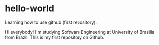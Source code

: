 # hello-world
Learning how to use github (first repository).

Hi everybody!
I'm studying Software Engineering at University of Brasilia from Brazil.
This is my first repository on Github.
